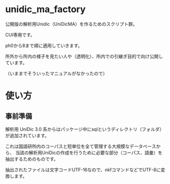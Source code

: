 # unidic_ma_factory
公開版の解析用Unidic（UniDicMA）を作るためのスクリプト群。

CUI専用です。

ph0から8まで順に適用していきます。

所外から所内の様子を見たい人や（透明化）、所内での引継ぎ目的で向け公開しています。

（いままでそういったマニュアルがなかったので）

# 使い方
## 事前準備

解析用 UniDic 3.0 系からはパッケージ中にsqlというディレクトリ（フォルダ）が追加されています。

これは国語研所内のコーパスと短単位を全て管理する大規模なデータベースから、
当該の解析用UniDicの作成を行うために必要な部分（コーパス、語彙）を抽出するためのものです。

抽出されたファイルは文字コードUTF-16なので、nkfコマンドなどでUTF-8に変換します。
